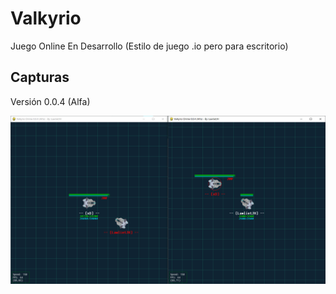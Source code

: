 # Valkyrio
 Juego Online En Desarrollo (Estilo de juego .io pero para escritorio)
 
## Capturas

Versión 0.0.4 (Alfa)

 ![v004](screenshots/Valkyrio-v0.0.4.png "Versión 0.0.4 (Alfa)")
